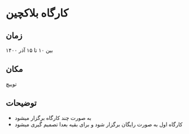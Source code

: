 # کارگاه بلاکچین
## زمان
بین ۱۰ تا ۱۵ آذر ۱۴۰۰
## مکان
توییچ
## توضیحات
* به صورت چند کارگاه برگزار میشود
* کارگاه اول به صورت رایگان برگزار شود و برای بقیه بعدا تصمیم گیری میشود
